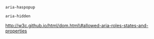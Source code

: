 `aria-haspopup`

`aria-hidden`

http://w3c.github.io/html/dom.html\#allowed-aria-roles-states-and-properties

